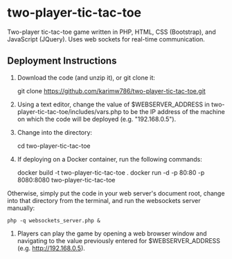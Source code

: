 # two-player-tic-tac-toe
Two-player tic-tac-toe game written in PHP, HTML, CSS (Bootstrap), and JavaScript (JQuery). Uses web sockets for real-time communication.

## Deployment Instructions

1. Download the code (and unzip it), or git clone it:

    git clone https://github.com/karimw786/two-player-tic-tac-toe.git

1. Using a text editor, change the value of $WEBSERVER_ADDRESS in two-player-tic-tac-toe/includes/vars.php to be the IP address of the machine on which the code will be deployed (e.g. "192.168.0.5").

1. Change into the directory:

    cd two-player-tic-tac-toe

1. If deploying on a Docker container, run the following commands:

    docker build -t two-player-tic-tac-toe .
    docker run -d -p 80:80 -p 8080:8080 two-player-tic-tac-toe

Otherwise, simply put the code in your web server's document root, change into that directory from the terminal, and run the websockets server manually:

    php -q websockets_server.php &

1. Players can play the game by opening a web browser window and navigating to the value previously entered for $WEBSERVER_ADDRESS (e.g. http://192.168.0.5).